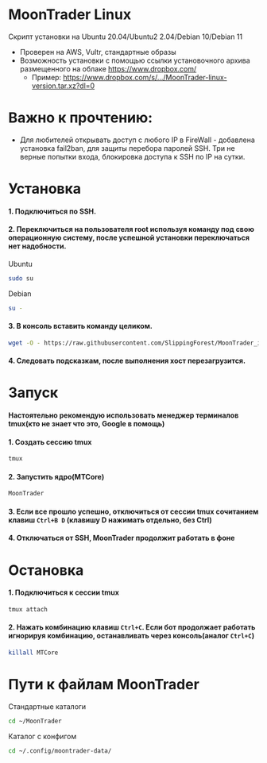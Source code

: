 # MoonTrader Linux

Скрипт установки на Ubuntu 20.04/Ubuntu2 2.04/Debian 10/Debian 11
- Проверен на AWS, Vultr, стандартные образы
- Возможность установки с помощью ссылки установочного архива размещенного на облаке https://www.dropbox.com/
  - Пример: https://www.dropbox.com/s/.../MoonTrader-linux-version.tar.xz?dl=0

# Важно к прочтению: 
- Для любителей открывать доступ с любого IP в FireWall - добавлена установка fail2ban, для защиты перебора паролей SSH. Три не верные попытки входа, блокировка доступа к SSH по IP на сутки.

# Установка
#### 1. Подключиться по SSH. 
#### 2. Переключиться на пользователя root используя команду под свою операционную систему, после успешной установки переключаться нет надобности.
Ubuntu 
```bash
sudo su
```
Debian 
```bash
su -
```

#### 3. В консоль вставить команду целиком.
```bash
wget -O - https://raw.githubusercontent.com/SlippingForest/MoonTrader_install/master/Linux/install.sh | bash <(cat) </dev/tty
```
#### 4. Cледовать подсказкам, после выполнения хост перезагрузится.

# Запуск

#### Настоятельно рекомендую использовать менеджер терминалов tmux(кто не знает что это, Google в помощь)

#### 1. Создать сессию tmux
```bash
tmux
```
#### 2. Запустить ядро(MTCore)
```bash
MoonTrader
```
#### 3. Если все прошло успешно, отключиться от сессии tmux сочитанием клавиш ```Ctrl+B D``` (клавишу D нажимать отдельно, без Ctrl)
#### 4. Отключаться от SSH, MoonTrader продолжит работать в фоне

# Остановка
#### 1. Подключиться к сессии tmux
```bash
tmux attach
```
#### 2. Нажать комбинацию клавиш ```Ctrl+C```. Если бот продолжает работать игнорируя комбинацию, останавливать через консоль(аналог ```Ctrl+C```)
```bash
killall MTCore
```

# Пути к файлам MoonTrader
Стандартные каталоги
```bash
cd ~/MoonTrader
```
Каталог с конфигом
```bash
cd ~/.config/moontrader-data/
```
